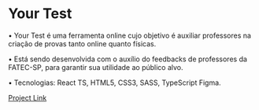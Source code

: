 # Your Test

• Your Test é uma ferramenta online cujo objetivo é auxiliar professores na criação de provas tanto online quanto físicas. 

• Está sendo desenvolvida com o auxílio do feedbacks de professores da FATEC-SP, para garantir sua utilidade ao público alvo.

• Tecnologias: React TS, HTML5, CSS3, SASS, TypeScript Figma.

[Project Link](https://ur-test.vercel.app)
